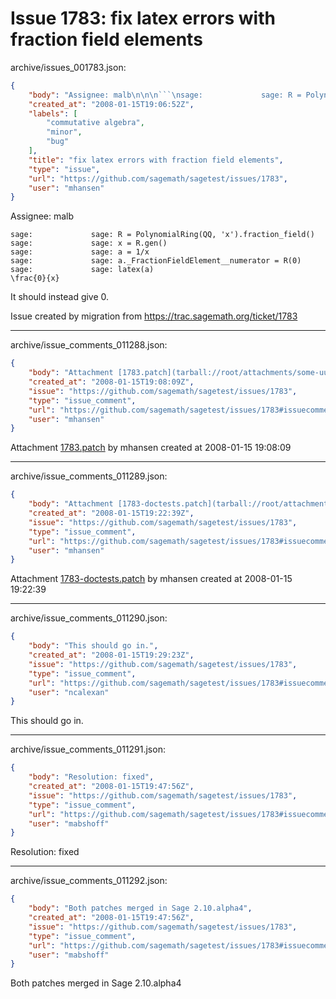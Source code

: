 # Issue 1783: fix latex errors with fraction field elements

archive/issues_001783.json:
```json
{
    "body": "Assignee: malb\n\n\n```\nsage:             sage: R = PolynomialRing(QQ, 'x').fraction_field()\nsage:             sage: x = R.gen()\nsage:             sage: a = 1/x\nsage:             sage: a._FractionFieldElement__numerator = R(0)\nsage:             sage: latex(a)\n\\frac{0}{x}\n```\n\n\nIt should instead give 0.\n\nIssue created by migration from https://trac.sagemath.org/ticket/1783\n\n",
    "created_at": "2008-01-15T19:06:52Z",
    "labels": [
        "commutative algebra",
        "minor",
        "bug"
    ],
    "title": "fix latex errors with fraction field elements",
    "type": "issue",
    "url": "https://github.com/sagemath/sagetest/issues/1783",
    "user": "mhansen"
}
```
Assignee: malb


```
sage:             sage: R = PolynomialRing(QQ, 'x').fraction_field()
sage:             sage: x = R.gen()
sage:             sage: a = 1/x
sage:             sage: a._FractionFieldElement__numerator = R(0)
sage:             sage: latex(a)
\frac{0}{x}
```


It should instead give 0.

Issue created by migration from https://trac.sagemath.org/ticket/1783





---

archive/issue_comments_011288.json:
```json
{
    "body": "Attachment [1783.patch](tarball://root/attachments/some-uuid/ticket1783/1783.patch) by mhansen created at 2008-01-15 19:08:09",
    "created_at": "2008-01-15T19:08:09Z",
    "issue": "https://github.com/sagemath/sagetest/issues/1783",
    "type": "issue_comment",
    "url": "https://github.com/sagemath/sagetest/issues/1783#issuecomment-11288",
    "user": "mhansen"
}
```

Attachment [1783.patch](tarball://root/attachments/some-uuid/ticket1783/1783.patch) by mhansen created at 2008-01-15 19:08:09



---

archive/issue_comments_011289.json:
```json
{
    "body": "Attachment [1783-doctests.patch](tarball://root/attachments/some-uuid/ticket1783/1783-doctests.patch) by mhansen created at 2008-01-15 19:22:39",
    "created_at": "2008-01-15T19:22:39Z",
    "issue": "https://github.com/sagemath/sagetest/issues/1783",
    "type": "issue_comment",
    "url": "https://github.com/sagemath/sagetest/issues/1783#issuecomment-11289",
    "user": "mhansen"
}
```

Attachment [1783-doctests.patch](tarball://root/attachments/some-uuid/ticket1783/1783-doctests.patch) by mhansen created at 2008-01-15 19:22:39



---

archive/issue_comments_011290.json:
```json
{
    "body": "This should go in.",
    "created_at": "2008-01-15T19:29:23Z",
    "issue": "https://github.com/sagemath/sagetest/issues/1783",
    "type": "issue_comment",
    "url": "https://github.com/sagemath/sagetest/issues/1783#issuecomment-11290",
    "user": "ncalexan"
}
```

This should go in.



---

archive/issue_comments_011291.json:
```json
{
    "body": "Resolution: fixed",
    "created_at": "2008-01-15T19:47:56Z",
    "issue": "https://github.com/sagemath/sagetest/issues/1783",
    "type": "issue_comment",
    "url": "https://github.com/sagemath/sagetest/issues/1783#issuecomment-11291",
    "user": "mabshoff"
}
```

Resolution: fixed



---

archive/issue_comments_011292.json:
```json
{
    "body": "Both patches merged in Sage 2.10.alpha4",
    "created_at": "2008-01-15T19:47:56Z",
    "issue": "https://github.com/sagemath/sagetest/issues/1783",
    "type": "issue_comment",
    "url": "https://github.com/sagemath/sagetest/issues/1783#issuecomment-11292",
    "user": "mabshoff"
}
```

Both patches merged in Sage 2.10.alpha4
